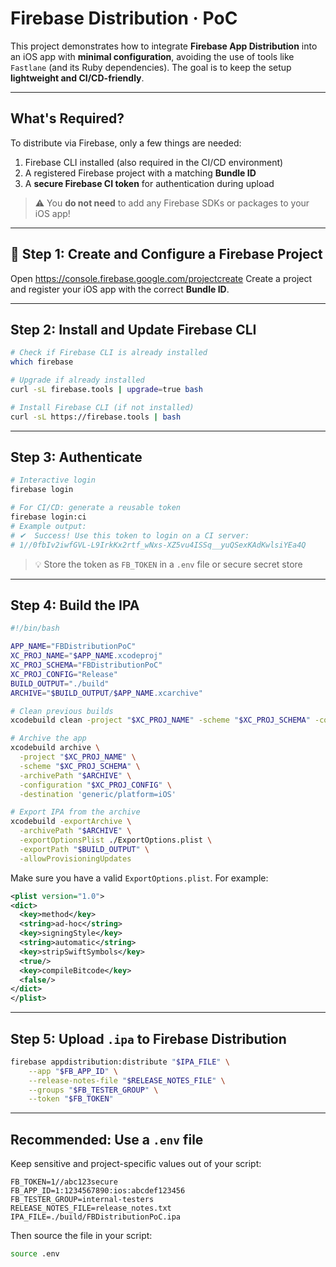 # Firebase Distribution · PoC

This project demonstrates how to integrate **Firebase App Distribution** into an iOS app with **minimal configuration**, avoiding the use of tools like `Fastlane` (and its Ruby dependencies).
The goal is to keep the setup **lightweight and CI/CD-friendly**.

---

## What's Required?

To distribute via Firebase, only a few things are needed:

1. Firebase CLI installed (also required in the CI/CD environment)
2. A registered Firebase project with a matching **Bundle ID**
3. A **secure Firebase CI token** for authentication during upload

> ⚠️ You **do not need** to add any Firebase SDKs or packages to your iOS app!

---

## 🚀 Step 1: Create and Configure a Firebase Project

Open https://console.firebase.google.com/projectcreate
Create a project and register your iOS app with the correct **Bundle ID**.

---

## Step 2: Install and Update Firebase CLI

```sh
# Check if Firebase CLI is already installed
which firebase

# Upgrade if already installed
curl -sL firebase.tools | upgrade=true bash

# Install Firebase CLI (if not installed)
curl -sL https://firebase.tools | bash
```

---

## Step 3: Authenticate

```sh
# Interactive login
firebase login

# For CI/CD: generate a reusable token
firebase login:ci
# Example output:
# ✔  Success! Use this token to login on a CI server:
# 1//0fbIv2iwfGVL-L9IrkKx2rtf_wNxs-XZ5vu4ISSq__yuQSexKAdKwlsiYEa4Q
```

> 💡 Store the token as `FB_TOKEN` in a `.env` file or secure secret store

---

## Step 4: Build the IPA

```sh
#!/bin/bash

APP_NAME="FBDistributionPoC"
XC_PROJ_NAME="$APP_NAME.xcodeproj"
XC_PROJ_SCHEMA="FBDistributionPoC"
XC_PROJ_CONFIG="Release"
BUILD_OUTPUT="./build"
ARCHIVE="$BUILD_OUTPUT/$APP_NAME.xcarchive"

# Clean previous builds
xcodebuild clean -project "$XC_PROJ_NAME" -scheme "$XC_PROJ_SCHEMA" -configuration "$XC_PROJ_CONFIG"

# Archive the app
xcodebuild archive \
  -project "$XC_PROJ_NAME" \
  -scheme "$XC_PROJ_SCHEMA" \
  -archivePath "$ARCHIVE" \
  -configuration "$XC_PROJ_CONFIG" \
  -destination 'generic/platform=iOS'

# Export IPA from the archive
xcodebuild -exportArchive \
  -archivePath "$ARCHIVE" \
  -exportOptionsPlist ./ExportOptions.plist \
  -exportPath "$BUILD_OUTPUT" \
  -allowProvisioningUpdates
```

Make sure you have a valid `ExportOptions.plist`. For example:

```xml
<plist version="1.0">
<dict>
  <key>method</key>
  <string>ad-hoc</string>
  <key>signingStyle</key>
  <string>automatic</string>
  <key>stripSwiftSymbols</key>
  <true/>
  <key>compileBitcode</key>
  <false/>
</dict>
</plist>
```

---

## Step 5: Upload `.ipa` to Firebase Distribution

```sh
firebase appdistribution:distribute "$IPA_FILE" \
    --app "$FB_APP_ID" \
    --release-notes-file "$RELEASE_NOTES_FILE" \
    --groups "$FB_TESTER_GROUP" \
    --token "$FB_TOKEN"
```

---

## Recommended: Use a `.env` file

Keep sensitive and project-specific values out of your script:

```env
FB_TOKEN=1//abc123secure
FB_APP_ID=1:1234567890:ios:abcdef123456
FB_TESTER_GROUP=internal-testers
RELEASE_NOTES_FILE=release_notes.txt
IPA_FILE=./build/FBDistributionPoC.ipa
```

Then source the file in your script:

```sh
source .env
```

